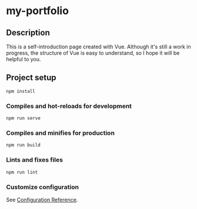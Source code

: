 # my-portfolio

## Description
This is a self-introduction page created with Vue.
Although it's still a work in progress, the structure of Vue is easy to understand,
so I hope it will be helpful to you.

## Project setup
```
npm install
```

### Compiles and hot-reloads for development
```
npm run serve
```

### Compiles and minifies for production
```
npm run build
```

### Lints and fixes files
```
npm run lint
```

### Customize configuration
See [Configuration Reference](https://cli.vuejs.org/config/).
